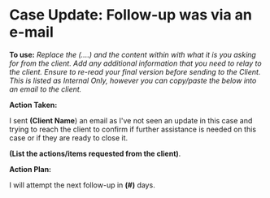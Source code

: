 # Case Update: Follow-up was via an e-mail

**To use:** _Replace the (....) and the content within with what it is you asking for from the client. Add any additional information that you need to relay to the client. Ensure to re-read your final version before sending to the Client. This is listed as Internal Only, however you can copy/paste the below into an email to the client._

**Action Taken:**

I sent **(Client Name**) an email as I've not seen an update in this case and trying to reach the client to confirm if further assistance is needed on this case or if they are ready to close it.

**(List the actions/items requested from the client)**.

**Action Plan:**

I will attempt the next follow-up in **(#)** days.

